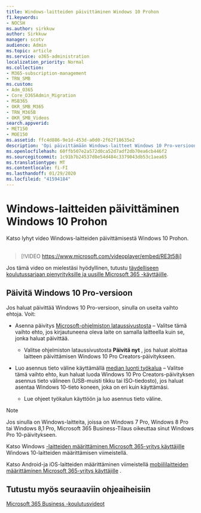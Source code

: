 ```yaml
---
title: Windows-laitteiden päivittäminen Windows 10 Prohon
f1.keywords:
- NOCSH
ms.author: sirkkuw
author: Sirkkuw
manager: scotv
audience: Admin
ms.topic: article
ms.service: o365-administration
localization_priority: Normal
ms.collection:
- M365-subscription-management
- TRN_SMB
ms.custom:
- Adm_O365
- Core_O365Admin_Migration
- MSB365
- OKR_SMB_M365
- TRN_M365B
- OKR_SMB_Videos
search.appverid:
- MET150
- MOE150
ms.assetid: ffc4d886-9e1d-453d-a0d0-2f62f18635e2
description: 'Opi päivittämään Windows-laitteet Windows 10 Pro-versioon. '
ms.openlocfilehash: 60ffb507e2a572d0ca52d7adf2db70ea6cb446f2
ms.sourcegitcommit: 1c91b7b24537d0e54d484c3379043db53c1aea65
ms.translationtype: MT
ms.contentlocale: fi-FI
ms.lasthandoff: 01/29/2020
ms.locfileid: "41594184"
---
```

# <a name="upgrade-windows-devices-to-windows-10-pro"></a>Windows-laitteiden päivittäminen Windows 10 Prohon

Katso lyhyt video Windows-laitteiden päivittämisestä Windows 10 Prohon.<br><br>

> [!VIDEO https://www.microsoft.com/videoplayer/embed/RE3t58j] 

Jos tämä video on mielestäsi hyödyllinen, tutustu [täydelliseen koulutussarjaan pienyrityksille ja uusille Microsoft 365 -käyttäjille](https://support.office.com/article/6ab4bbcd-79cf-4000-a0bd-d42ce4d12816).

## <a name="upgrade-to-windows-10-pro"></a>Päivitä Windows 10 Pro-versioon
  
Jos haluat päivittää Windows 10 Pro-versioon, sinulla on useita vaihto ehtoja. Voit:
    
- Asenna päivitys [Microsoft-ohjelmiston lataussivustosta](https://go.microsoft.com/fwlink/?LinkID=836951 ) &ndash; Valitse tämä vaihto ehto, jos kirjautuneena oleva laite on samalla laitteella kuin se, jonka haluat päivittää. 

    - Valitse ohjelmiston lataussivustosta **Päivitä nyt** , jos haluat aloittaa laitteen päivittämisen Windows 10 Pro Creators-päivitykseen. 
    
- Luo asennus tieto väline käyttämällä [median luonti työkalua](https://go.microsoft.com/fwlink/?LinkID=836960) &ndash; Valitse tämä vaihto ehto, kun haluat luoda Windows 10 Pro Creators-päivityksen asennus tieto välineen (USB-muisti tikku tai ISO-tiedosto), jos haluat asentaa Windows 10-tieto koneen, joka on eri kuin käyttämäsi.

    - Lue ohjeet työkalun käyttöön ja luo asennus tieto väline. 

> [!NOTE]
> Jos sinulla on Windows-laitteita, joissa on Windows 7 Pro, Windows 8 Pro tai Windows 8,1 Pro, Microsoft 365 Business-Tilaus oikeuttaa sinut Windows Pro 10-päivitykseen.
    
Katso Windows [-laitteiden määrittäminen Microsoft 365-yritys käyttäjille](set-up-windows-devices.md) Windows 10-laitteiden määrittämisen viimeistellä. 
  
Katso Android-ja iOS-laitteiden määrittäminen viimeistellä [mobiililaitteiden määrittäminen Microsoft 365-yritys käyttäjille](set-up-mobile-devices.md) . 
  
## <a name="see-also"></a>Tutustu myös seuraaviin ohjeaiheisiin

[Microsoft 365 Business -koulutusvideot](https://support.office.com/article/6ab4bbcd-79cf-4000-a0bd-d42ce4d12816)
